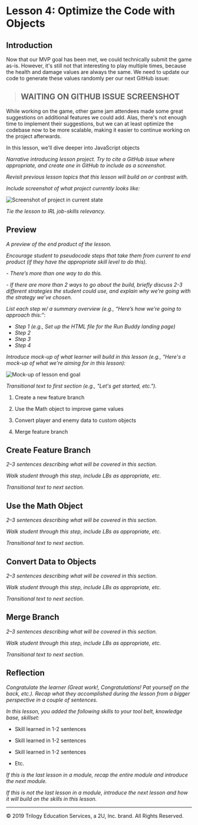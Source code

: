 # Lesson 4: Optimize the Code with Objects

## Introduction

Now that our MVP goal has been met, we could technically submit the game as-is. However, it's still not that interesting to play multiple times, because the health and damage values are always the same. We need to update our code to generate these values randomly per our next GitHub issue:

> ## WAITING ON GITHUB ISSUE SCREENSHOT

While working on the game, other game jam attendees made some great suggestions on additional features we could add. Alas, there's not enough time to implement their suggestions, but we can at least optimize the codebase now to be more scalable, making it easier to continue working on the project afterwards.

In this lesson, we'll dive deeper into JavaScript objects 

*Narrative introducing lesson project. Try to cite a GitHub issue where appropriate, and create one in GitHub to include as a screenshot.* 

*Revisit previous lesson topics that this lesson will build on or contrast with.*

*Include screenshot of what project currently looks like:*

![Screenshot of project in current state](assets/screenshot.jpg)

*Tie the lesson to IRL job-skills relevancy.*


## Preview 

*A preview of the end product of the lesson.*

*Encourage student to pseudocode steps that take them from current to end product (if they have the appropriate skill level to do this).*

*- There’s more than one way to do this.* 

*- If there are more than 2 ways to go about the build, briefly discuss 2-3 different strategies the student could use, and explain why we’re going with the strategy we’ve chosen.*

*List each step w/ a summary overview (e.g., “Here’s how we’re going to approach this:”*:

- *Step 1 (e.g., Set up the HTML file for the Run Buddy landing page)*
- *Step 2*
- *Step 3*
- *Step 4*
 
*Introduce mock-up of what learner will build in this lesson (e.g., "Here's a mock-up of what we're aiming for in this lesson):*

![Mock-up of lesson end goal](assets/screenshot.jpg)

*Transitional text to first section (e.g., "Let's get started, etc.").*

1. Create a new feature branch

2. Use the Math object to improve game values

3. Convert player and enemy data to custom objects

4. Merge feature branch

## Create Feature Branch

*2–3 sentences describing what will be covered in this section.*

*Walk student through this step, include LBs as appropriate, etc.*

*Transitional text to next section.*


## Use the Math Object

*2–3 sentences describing what will be covered in this section.*

*Walk student through this step, include LBs as appropriate, etc.*

*Transitional text to next section.*


## Convert Data to Objects

*2–3 sentences describing what will be covered in this section.*

*Walk student through this step, include LBs as appropriate, etc.*

*Transitional text to next section.*


## Merge Branch

*2–3 sentences describing what will be covered in this section.*

*Walk student through this step, include LBs as appropriate, etc.*

*Transitional text to next section.*

## Reflection

*Congratulate the learner (Great work!, Congratulations! Pat yourself on the back, etc.). Recap what they accomplished during the lesson from a bigger perspective in a couple of sentences.*

*In this lesson, you added the following skills to your tool belt, knowledge base, skillset:*

- Skill learned in 1-2 sentences

- Skill learned in 1-2 sentences

- Skill learned in 1-2 sentences

- Etc.

*If this is the last lesson in a module, recap the entire module and introduce the next module.*

*If this is not the last lesson in a module, introduce the next lesson and how it will build on the skills in this lesson.*


- - -
© 2019 Trilogy Education Services, a 2U, Inc. brand. All Rights Reserved.
